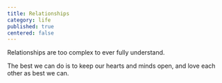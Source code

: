 ```yaml
---
title: Relationships
category: life
published: true
centered: false
---
```

Relationships
are too complex
to ever fully understand.

The best we can do
is to keep our hearts and minds open,
and love each other
as best we can.

